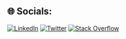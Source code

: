
## 🌐 Socials:
[![LinkedIn](https://img.shields.io/badge/LinkedIn-%230077B5.svg?logo=linkedin&logoColor=white)](https://linkedin.com/in/serhat-aksakal) [![Twitter](https://img.shields.io/badge/Twitter-%231DA1F2.svg?logo=Twitter&logoColor=white)](https://twitter.com/serhataksakall) [![Stack Overflow](https://img.shields.io/badge/-Stackoverflow-FE7A16?logo=stack-overflow&logoColor=white)](https://stackoverflow.com/users/11993139)
